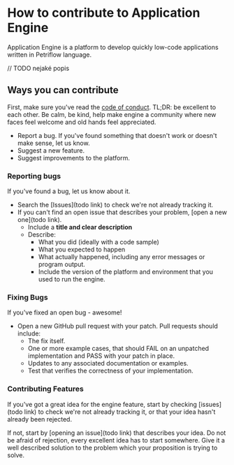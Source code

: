 # How to contribute to Application Engine

Application Engine is a platform to develop quickly low-code applications written in Petriflow language.

// TODO nejaké popis

## Ways you can contribute

First, make sure you've read the [code of conduct](CODE_OF_CONDUCT.md). TL;DR: be excellent to each other. Be calm, be
kind, help make engine a community where new faces feel welcome and old hands feel appreciated.

* Report a bug. If you've found something that doesn't work or doesn't make sense, let us know.
* Suggest a new feature.
* Suggest improvements to the platform.

### Reporting bugs

If you've found a bug, let us know about it.
* Search the [Issues](todo link) to check we're not already tracking it.
* If you can't find an open issue that describes your problem, [open a new one](todo link).
    * Include a **title and clear description**
    * Describe:
        * What you did (ideally with a code sample)
        * What you expected to happen
        * What actually happened, including any error messages or program output.
        * Include the version of the platform and environment that you used to run the engine.

### Fixing Bugs

If you've fixed an open bug - awesome!
* Open a new GitHub pull request with your patch. Pull requests should include:
    * The fix itself.
    * One or more example cases, that should FAIL on an unpatched implementation and PASS with your patch in place.
    * Updates to any associated documentation or examples.
    * Test that verifies the correctness of your implementation.

### Contributing Features

If you've got a great idea for the engine feature, start by checking
[issues](todo link) to check we're not already tracking it, or that your idea
hasn't already been rejected.

If not, start by [opening an issue](todo link) that describes your idea.
Do not be afraid of rejection, every excellent idea has to start somewhere. Give it a well described solution to the problem which your proposition is trying to solve.